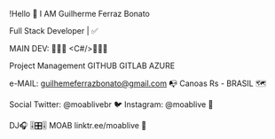 !Hello 👨
I AM Guilherme Ferraz Bonato

Full Stack Developer | ✅

MAIN DEV: 
<Angular/> 🧑🏻‍💻
<C#/>🧑🏻‍💻

Project Management
GITHUB
GITLAB
AZURE


e-MAIL: guilhemeferrazbonato@gmail.com 📭
Canoas Rs - BRASIL 🗺️


Social 
Twitter: @moablivebr 🐦
Instagram: @moablive 📸



DJ🎧
🎚️🎛️🎚️ MOAB 
linktr.ee/moablive 🌳
